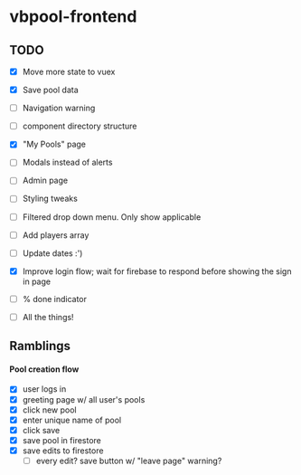 # vbpool-frontend

## TODO
- [x] Move more state to vuex
- [x] Save pool data
- [ ] Navigation warning
- [ ] component directory structure
- [x] "My Pools" page
- [ ] Modals instead of alerts
- [ ] Admin page
- [ ] Styling tweaks
- [ ] Filtered drop down menu. Only show applicable
- [ ] Add players array
- [ ] Update dates :')
- [x] Improve login flow; wait for firebase to respond before showing the sign in page
- [ ] % done indicator
- [ ] All the things!


## Ramblings

#### Pool creation flow
- [x] user logs in
- [x] greeting page w/ all user's pools
- [x] click new pool
- [x] enter unique name of pool
- [x] click save
- [x] save pool in firestore
- [x] save edits to firestore
  - [ ] every edit? save button w/ "leave page" warning?
